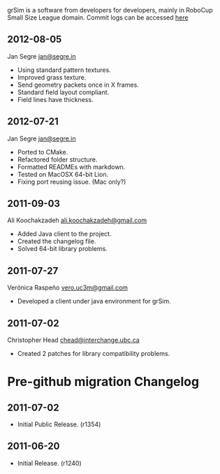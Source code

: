 grSim is a software from developers for developers, mainly
in RoboCup Small Size League domain. Commit logs can be
accessed [here](https://github.com/mani-monaj/grSim/commits/master)

2012-08-05
----------

Jan Segre <jan@segre.in>

- Using standard pattern textures.
- Improved grass texture.
- Send geometry packets once in X frames.
- Standard field layout compliant.
- Field lines have thickness.


2012-07-21
----------

Jan Segre <jan@segre.in>

- Ported to CMake.
- Refactored folder structure.
- Formatted READMEs with markdown.
- Tested on MacOSX 64-bit Lion.
- Fixing port reusing issue. (Mac only?)


2011-09-03
----------

Ali Koochakzadeh <ali.koochakzadeh@gmail.com>

- Added Java client to the project.
- Created the changelog file.
- Solved 64-bit library problems.


2011-07-27
----------

Verónica Raspeño <vero.uc3m@gmail.com>

- Developed a client under java environment for grSim.


2011-07-02
----------

Christopher Head <chead@interchange.ubc.ca>

- Created 2 patches for library compatibility problems.


Pre-github migration Changelog
==============================


2011-07-02
----------

- Initial Public Release. (r1354)


2011-06-20
----------

- Initial Release. (r1240)

